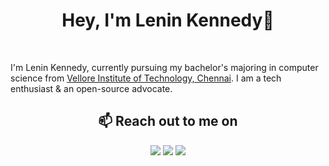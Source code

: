<h1 align="center">
 Hey, I'm Lenin Kennedy👋
</h1>

<br/>

I'm Lenin Kennedy, currently pursuing my bachelor's majoring in computer science from [Vellore Institute of Technology, Chennai](https://chennai.vit.ac.in/). I am a tech enthusiast & an open-source advocate.
<h3>
 
</h3>

<h2 align="center">📫 Reach out to me on</h2>
<p align="center">
  <a target="_blank"href="https://twitter.com/coderlens"><img src="https://img.shields.io/badge/twitter-%231DA1F2.svg?&style=for-the-badge&logo=twitter&logoColor=white" /></a>
  <a target="_blank"href="https://www.linkedin.com/in/lenink"><img src="https://img.shields.io/badge/linkedin-%230077B5.svg?&style=for-the-badge&logo=linkedin&logoColor=white" /></a>
  <a href="https://coderlens.hashnode./" target="blank"><img src="https://img.shields.io/badge/Hashnode-2962FF?style=for-the-badge&logo=hashnode&logoColor=white" /> </a>
</p>

